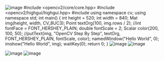 ![image](https://user-images.githubusercontent.com/90375458/133039936-a756a291-17a7-46ad-a845-0acdeb014029.png)
#include <opencv2/core/core.hpp>
#include <opencv2/highgui/highgui.hpp>
#include <string>
using namespace cv;
using namespace std;
int main()
{
	int height = 520;
	int width = 840;
	Mat img(height, width, CV_8UC3);
	Point textOrg(100, img.rows / 2);
	//int fontFace = FONT_HERSHEY_PLAIN;
	double fontScale = 2;
	Scalar color(200, 100, 50);
	//putText(img, "OpenCV Step By Step", textOrg, FONT_HERSHEY_PLAIN, fontScale, color);
	namedWindow("Hello World", 0);
	imshow("Hello World", img);
	waitKey(0);
	return 0;
}
	![image](https://user-images.githubusercontent.com/90375458/133044904-b9147c98-73fe-4218-8776-a10b19dbe0e4.png)
![image](https://user-images.githubusercontent.com/90375458/133050748-8536c07c-f00e-4166-b14c-cd8507ce3ed1.png)

![image](https://user-images.githubusercontent.com/90375458/133564314-af7b28b4-cbf2-41f4-9da8-af774437996e.png)
![image](https://user-images.githubusercontent.com/90375458/138661829-afe9d642-1d77-4167-b0a5-b4346dd7d2de.png)
